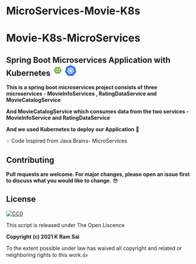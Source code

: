 # MicroServices-Movie-K8s
# Movie-K8s-MicroServices
## Spring Boot Microservices Application with Kubernetes <img src="https://github.com/KRams2019/MyStoreRepo/blob/master/springboot.png" width="30"> <img src="https://github.com/kubernetes/kubernetes/raw/master/logo/logo.png" width="30">

**This is a spring boot microservices project consists of three microservices - MovieInfoServices , RatingDataService and MovieCatalogService** 

**And MovieCatalogService which consumes data from the two services - MovieInfoService and RatingDataService**

**And we used Kubernetes to deploy our Application** :metal:

💡 Code Inspired from Java Brains- MicroServices

## Contributing
**Pull requests are welcome. For major changes, please open an issue first to discuss what you would like to change.** :sunglasses:

## License

[![CC0](https://licensebuttons.net/p/zero/1.0/88x31.png)](https://creativecommons.org/publicdomain/zero/1.0/)

This script is released under The Open Liscence

**Copyright (c) 2021 K Ram Sai**

To the extent possible under law has waived all copyright and related or neighboring rights to this work.:thumbsup:
